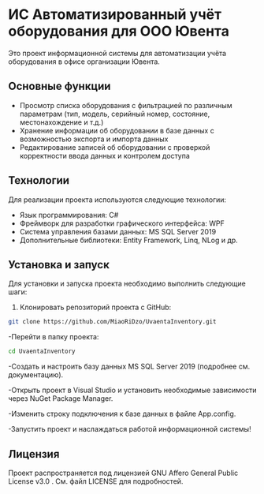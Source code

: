 # ИС Автоматизированный учёт оборудования для ООО Ювента

Это проект информационной системы для автоматизации учёта оборудования в офисе организации Ювента.

## Основные функции

- Просмотр списка оборудования с фильтрацией по различным параметрам (тип, модель, серийный номер, состояние, местонахождение и т.д.)
- Хранение информации об оборудовании в базе данных с возможностью экспорта и импорта данных
- Редактирование записей об оборудовании с проверкой корректности ввода данных и контролем доступа


## Технологии

Для реализации проекта используются следующие технологии:

- Язык программирования: C#
- Фреймворк для разработки графического интерфейса: WPF
- Система управления базами данных: MS SQL Server 2019
- Дополнительные библиотеки: Entity Framework, Linq, NLog и др.

## Установка и запуск

Для установки и запуска проекта необходимо выполнить следующие шаги:

1. Клонировать репозиторий проекта с GitHub:

```bash
git clone https://github.com/MiaoRiDzo/UvaentaInventory.git
```

-Перейти в папку проекта:
```bash
cd UvaentaInventory
```
-Создать и настроить базу данных MS SQL Server 2019 (подробнее см. документацию).

-Открыть проект в Visual Studio и установить необходимые зависимости через NuGet Package Manager.

-Изменить строку подключения к базе данных в файле App.config.

-Запустить проект и наслаждаться работой информационной системы!

## Лицензия
Проект распространяется под лицензией GNU Affero General Public License v3.0 . См. файл LICENSE для подробностей.
